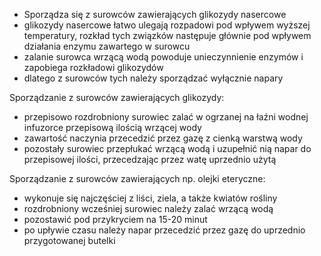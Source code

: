 - Sporządza się z surowców zawierających glikozydy nasercowe
- glikozydy nasercowe łatwo ulegają rozpadowi pod wpływem wyższej temperatury, rozkład tych związków następuje głównie pod wpływem działania enzymu zawartego w surowcu
- zalanie surowca wrzącą wodą powoduje unieczynnienie enzymów i zapobiega rozkładowi glikozydów
- dlatego z surowców tych należy sporządzać wyłącznie napary

Sporządzanie z surowców zawierających glikozydy:
- przepisowo rozdrobniony surowiec zalać w ogrzanej na łaźni wodnej infuzorce przepisową ilością wrzącej wody
- zawartość naczynia przecedzić przez gazę z cienką warstwą wody
- pozostały surowiec przepłukać wrzącą wodą i uzupełnić nią napar do przepisowej ilości, przecedzając przez watę uprzednio użytą

Sporządzanie z surowców zawierających np. olejki eteryczne:
- wykonuje się najczęściej z liści, ziela, a także kwiatów rośliny
- rozdrobniony wcześniej surowiec należy zalać wrzącą wodą
- pozostawić pod przykryciem na 15-20 minut
- po upływie czasu należy napar przecedzić przez gazę do uprzednio przygotowanej butelki
